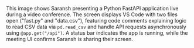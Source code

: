 This image shows Saransh presenting a Python FastAPI application live during a video conference. The screen displays VS Code with two files open ("fast.py" and "data.csv"), featuring code comments explaining logic to read CSV data via `pd.read_csv` and handle API requests asynchronously using `@app.get("/api")`. A status bar indicates the app is running, while the meeting UI confirms Saransh is sharing their screen.